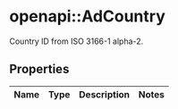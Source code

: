 # openapi::AdCountry

Country ID from ISO 3166-1 alpha-2.

## Properties
Name | Type | Description | Notes
------------ | ------------- | ------------- | -------------


